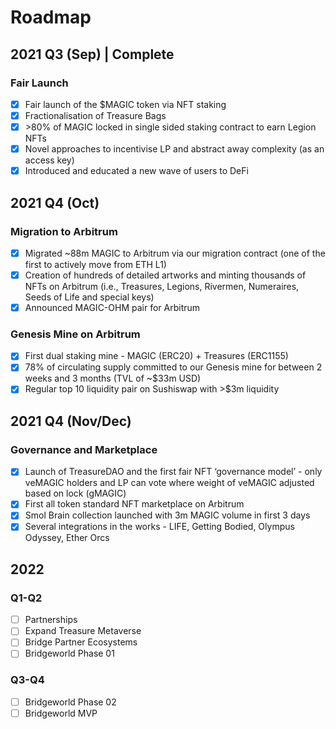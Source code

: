 # Roadmap

## **2021 Q3 (Sep) | Complete**

### Fair Launch

* [x] Fair launch of the $MAGIC token via NFT staking
* [x] Fractionalisation of Treasure Bags
* [x] \>80% of MAGIC locked in single sided staking contract to earn Legion NFTs
* [x] Novel approaches to incentivise LP and abstract away complexity (as an access key)
* [x] Introduced and educated a new wave of users to DeFi

## 2021 Q4 (Oct)

### Migration to Arbitrum

* [x] Migrated \~88m MAGIC to Arbitrum via our migration contract (one of the first to actively move from ETH L1)
* [x] Creation of hundreds of detailed artworks and minting thousands of NFTs on Arbitrum (i.e., Treasures, Legions, Rivermen, Numeraires, Seeds of Life and special keys)
* [x] Announced MAGIC-OHM pair for Arbitrum

### Genesis Mine on Arbitrum

* [x] First dual staking mine - MAGIC (ERC20) + Treasures (ERC1155)
* [x] 78% of circulating supply committed to our Genesis mine for between 2 weeks and 3 months (TVL of \~$33m USD)
* [x] Regular top 10 liquidity pair on Sushiswap with >$3m liquidity

## 2021 Q4 (Nov/Dec)

### Governance and Marketplace

* [x] Launch of TreasureDAO and the first fair NFT ‘governance model’ - only veMAGIC holders and LP can vote where weight of veMAGIC adjusted based on lock (gMAGIC)
* [x] First all token standard NFT marketplace on Arbitrum
* [x] Smol Brain collection launched with 3m MAGIC volume in first 3 days
* [x] Several integrations in the works - LIFE, Getting Bodied, Olympus Odyssey, Ether Orcs&#x20;

## 2022

### Q1-Q2

* [ ] Partnerships
* [ ] Expand Treasure Metaverse
* [ ] Bridge Partner Ecosystems
* [ ] Bridgeworld Phase 01

### Q3-Q4

* [ ] Bridgeworld Phase 02
* [ ] Bridgeworld MVP
